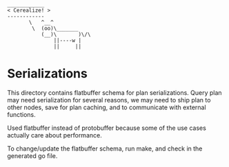  ```
 ____________
< Cerealize! >
 ------------
        \   ^__^
         \  (oo)\_______
            (__)\       )\/\
                ||----w |
                ||     ||
```

# Serializations

This directory contains flatbuffer schema for plan serializations.
Query plan may need serialization for several reasons, we may need
to ship plan to other nodes, save for plan caching, and to communicate
with external functions.

Used flatbuffer instead of protobuffer because some of the use 
cases actually care about performance.

To change/update the flatbuffer schema, run make, and check in the
generated go file.

